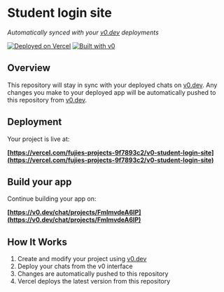 # Student login site

*Automatically synced with your [v0.dev](https://v0.dev) deployments*

[![Deployed on Vercel](https://img.shields.io/badge/Deployed%20on-Vercel-black?style=for-the-badge&logo=vercel)](https://vercel.com/fujies-projects-9f7893c2/v0-student-login-site)
[![Built with v0](https://img.shields.io/badge/Built%20with-v0.dev-black?style=for-the-badge)](https://v0.dev/chat/projects/FmImvdeA6IP)

## Overview

This repository will stay in sync with your deployed chats on [v0.dev](https://v0.dev).
Any changes you make to your deployed app will be automatically pushed to this repository from [v0.dev](https://v0.dev).

## Deployment

Your project is live at:

**[https://vercel.com/fujies-projects-9f7893c2/v0-student-login-site](https://vercel.com/fujies-projects-9f7893c2/v0-student-login-site)**

## Build your app

Continue building your app on:

**[https://v0.dev/chat/projects/FmImvdeA6IP](https://v0.dev/chat/projects/FmImvdeA6IP)**

## How It Works

1. Create and modify your project using [v0.dev](https://v0.dev)
2. Deploy your chats from the v0 interface
3. Changes are automatically pushed to this repository
4. Vercel deploys the latest version from this repository